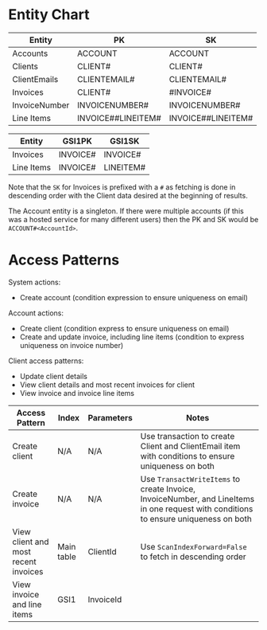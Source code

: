 # Entity Chart

Entity       | PK                                    | SK
-------------| --------------------------------------| -------------------------------------
Accounts     | ACCOUNT                               | ACCOUNT
Clients      | CLIENT#<ClientId>                     | CLIENT#<ClientId>
ClientEmails | CLIENTEMAIL#<Email>                   | CLIENTEMAIL#<Email>
Invoices     | CLIENT#<ClientId>                     | #INVOICE#<InvoiceId>
InvoiceNumber| INVOICENUMBER#<Number>                | INVOICENUMBER#<Number>
Line Items   | INVOICE#<InvoiceId>#LINEITEM#<ItemId> | INVOICE#<InvoiceId>#LINEITEM#<ItemId>

Entity     | GSI1PK              | GSI1SK
-----------| --------------------| -------------------
Invoices   | INVOICE#<InvoiceId> | INVOICE#<InvoiceId>
Line Items | INVOICE#<InvoiceId> | LINEITEM#<ItemId>

Note that the `SK` for Invoices is prefixed with a `#` as fetching is done in
descending order with the Client data desired at the beginning of results.

The Account entity is a singleton. If there were multiple accounts (if this was
a hosted service for many different users) then the PK and SK would be
`ACCOUNT#<AccountId>`.


# Access Patterns

System actions:
* Create account (condition expression to ensure uniqueness on email)

Account actions:
* Create client (condition express to ensure uniqueness on email)
* Create and update invoice, including line items (condition to express
  uniqueness on invoice number)

Client access patterns:
* Update client details
* View client details and most recent invoices for client
* View invoice and invoice line items


Access Pattern | Index | Parameters | Notes
---------------| ----- | ---------- | -----
Create client  | N/A   | N/A | Use transaction to create Client and ClientEmail item with conditions to ensure uniqueness on both
Create invoice | N/A | N/A | Use `TransactWriteItems` to create Invoice, InvoiceNumber, and LineItems in one request with conditions to ensure uniqueness on both
View client and most recent invoices | Main table | ClientId | Use `ScanIndexForward=False` to fetch in descending order
View invoice and line items | GSI1 | InvoiceId |
